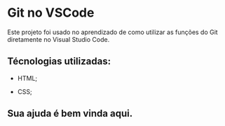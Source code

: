 # Git no VSCode

Este projeto foi usado no aprendizado de como utilizar as funções do Git diretamente no Visual Studio Code.

## Técnologias utilizadas:

- HTML;

- CSS;

## Sua ajuda é bem vinda aqui.
